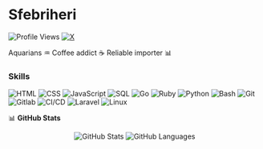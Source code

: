 # Sfebriheri

![Profile Views](https://komarev.com/ghpvc/?username=Sfebriheri&color=blueviolet)
[![X](https://img.shields.io/badge/X-000?style=for-the-badge&logo=X&logoColor=white)](https://x.com/pip1902)


Aquarians  ♒
Coffee addict  ☕
Reliable importer 📊

### Skills
![HTML](https://img.shields.io/badge/HTML-000?style=for-the-badge&logo=HTML)
![CSS](https://img.shields.io/badge/CSS-000?style=for-the-badge&logo=CSS)
![JavaScript](https://img.shields.io/badge/JavaScript-000?style=for-the-badge&logo=JavaScript)
![SQL](https://img.shields.io/badge/SQL-000?style=for-the-badge&logo=SQL)
![Go](https://img.shields.io/badge/Go-000?style=for-the-badge&logo=Go)
![Ruby](https://img.shields.io/badge/Ruby-000?style=for-the-badge&logo=Ruby)
![Python](https://img.shields.io/badge/Python-000?style=for-the-badge&logo=Python)
![Bash](https://img.shields.io/badge/Bash-000?style=for-the-badge&logo=Bash)
![Git](https://img.shields.io/badge/Git-000?style=for-the-badge&logo=Git)
![Gitlab](https://img.shields.io/badge/Gitlab-000?style=for-the-badge&logo=Gitlab)
![CI/CD](https://img.shields.io/badge/CI/CD-000?style=for-the-badge&logo=CI/CD)
![Laravel](https://img.shields.io/badge/Laravel-000?style=for-the-badge&logo=Laravel)
![Linux](https://img.shields.io/badge/Linux-000?style=for-the-badge&logo=Linux)

📊 **GitHub Stats**
<p align="center">
<img src="https://github-readme-stats.vercel.app/api?username=Sfebriheri&show_icons=true&theme=dark" alt="GitHub Stats" />
<!-- <img src="https://github-readme-streak-stats.herokuapp.com/?user=Sfebriheri&theme=dark" alt="GitHub Streak" /> -->
<img src="https://github-readme-stats.vercel.app/api/top-langs/?username=Sfebriheri&layout=compact&theme=dark" alt="GitHub Languages" />
</p>
